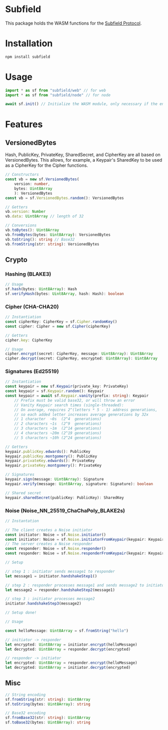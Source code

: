 # Subfield

This package holds the WASM functions for the [Subfield Protocol](https://subfield.org).

# Installation

```bash
npm install subfield
```

# Usage

```typescript
import * as sf from "subfield/web" // for web
import * as sf from "subfield/node" // for node

await sf.init() // Initialize the WASM module, only necessary if the environment does not support top-level await
```

# Features

## VersionedBytes
Hash, PublicKey, PrivateKey, SharedSecret, and CipherKey are all based on VersionedBytes. This allows, for example, a Keypair's SharedKey to be used as a CipherKey for the Cipher functions.

```typescript
// Constructors
const vb = new sf.VersionedBytes(
	version: number, 
	bytes: Uint8Array
	): VersionedBytes
const vb = sf.VersionedBytes.random(): VersionedBytes

// Getters
vb.version: Number
vb.data: Uint8Array // length of 32

// Conversions
vb.toBytes(): Uint8Array
vb.fromBytes(bytes: Uint8Array): VersionedBytes
vb.toString(): string // Base32
vb.fromString(str: string): VersionedBytes
```

## Crypto

### Hashing (BLAKE3)
```typescript
// Usage
sf.hash(bytes: Uint8Array): Hash
sf.verifyHash(bytes: Uint8Array, hash: Hash): boolean
```

### Cipher (CHA-CHA20)
```typescript
// Instantiation
const cipherKey: CipherKey = sf.Cipher.randomKey()
const cipher: Cipher = new sf.Cipher(cipherKey)

// Getters
cipher.key: CipherKey 

// Usage
cipher.encrypt(secret: CipherKey, message: Uint8Array): Uint8Array
cipher.decrypt(secret: CipherKey, encrypted: Uint8Array): Uint8Array
```

### Signatures (Ed25519)
```typescript
// Instantiation
const keypair = new sf.Keypair(private_key: PrivateKey)
const keypair = sf.Keypair.random(): Keypair
const keypair = await sf.Keypair.vanity(prefix: string): Keypair 
	// Prefix must be valid base32, or will throw an error
	// Vanity Keypair search times (single-threaded):
	// On average, requires 2^(letters * 5 - 1) address generations,
	// so each added letter increases average generations by 32x
	// 1 character  ~0s  (2^4  generations)
	// 2 characters ~1s  (2^9  generations)
	// 3 characters ~1m  (2^14 generations) 
	// 4 characters ~20m (2^19 generations)
	// 5 characters ~10h (2^24 generations)

// Getters
keypair.publicKey.edwards(): PublicKey
keypair.publicKey.montgomery(): PublicKey
keypair.privateKey.edwards(): PrivateKey
keypair.privateKey.montgomery(): PrivateKey

// Signatures
keypair.sign(message: Uint8Array): Signature
keypair.verify(message: Uint8Array, signature: Signature): boolean

// Shared secret
keypair.sharedSecret(publicKey: PublicKey): SharedKey
```

### Noise (Noise_NN_25519_ChaChaPoly_BLAKE2s)

```typescript
// Instantation

// The client creates a Noise initiator
const initiator: Noise = sf.Noise.initiator()
const initiator: Noise = sf.Noise.initiatorFromKeypair(keypair: Keypair)
// The server creates a Noise responder
const responder: Noise = sf.Noise.responder()
const responder: Noise = sf.Noise.responderFromKeypair(keypair: Keypair)

// Setup

// step 1 : initiator sends message1 to responder
let message1 = initiator.handshakeStep1()

// step 2 : responder processes message1 and sends message2 to initiator
let message2 = responder.handshakeStep2(message1)

// step 3 : initiator processes message2
initiator.handshakeStep3(message2)

// Setup done!

// Usage

const helloMessage: Uint8Array = sf.fromString("hello")

// initiator -> responder
let encrypted: Uint8Array = initiator.encrypt(helloMessage)
let decrypted: Uint8Array = responder.decrypt(encrypted)

// responder -> initiator
let encrypted: Uint8Array = responder.encrypt(helloMessage)
let decrypted: Uint8Array = initiator.decrypt(encrypted)
```

## Misc

```typescript
// String encoding
sf.fromString(str: string): Uint8Array
sf.toString(bytes: Uint8Array): string

// Base32 encoding
sf.fromBase32(str: string): Uint8Array
sf.toBase32(bytes: Uint8Array): string
```
